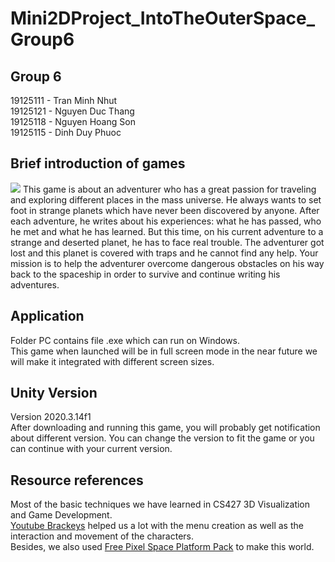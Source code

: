 # Mini2DProject_IntoTheOuterSpace_Group6

## Group 6
19125111 - Tran Minh Nhut  <br />
19125121 - Nguyen Duc Thang  <br />
19125118 - Nguyen Hoang Son  <br />
19125115 - Dinh Duy Phuoc <br />

## Brief introduction of games
![](AllScreenOfGame/Menu.png)
This game is about an adventurer who has a great passion for traveling and exploring different places in the mass universe.  He always wants to set foot in strange planets which have never been discovered by anyone. After each adventure, he writes about his experiences: what he has passed, who he met and what he has learned. But this time, on his current adventure to a strange and deserted planet, he has to face real trouble. The adventurer got lost and this planet is covered with traps and he cannot find any help. Your mission is to help the adventurer overcome dangerous obstacles on his way back to the spaceship in order to survive and continue writing his adventures. 

## Application
Folder PC contains file .exe which can run on Windows. <br />
This game when launched will be in full screen mode in the near future we will make it integrated with different screen sizes.

## Unity Version
Version 2020.3.14f1 <br />
After downloading and running this game, you will probably get notification about different version. You can change the version to fit the game or you can continue with your current version.

## Resource references
Most of the basic techniques we have learned in CS427 3D Visualization and Game Development. <br />
[Youtube Brackeys](https://www.youtube.com/c/Brackeys) helped us a lot with the menu creation as well as the interaction and movement of the characters. <br />
Besides, we also used [Free Pixel Space Platform Pack](https://assetstore.unity.com/packages/2d/characters/free-pixel-space-platform-pack-146318#description) to make this world. <br />

